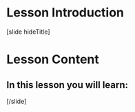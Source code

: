 # Lesson Introduction

[slide hideTitle]

# Lesson Content

## In this lesson you will learn:
    
[/slide]
